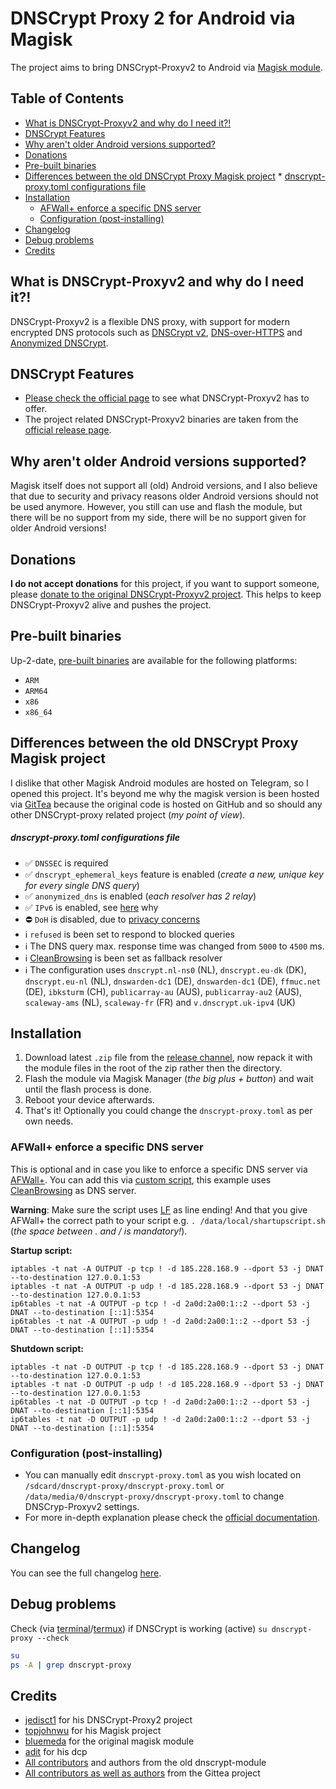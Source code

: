 # DNSCrypt Proxy 2 for Android via Magisk
The project aims to bring DNSCrypt-Proxyv2 to Android via [Magisk module](https://www.xda-developers.com/how-to-install-magisk/).

## Table of Contents
 * [What is DNSCrypt-Proxyv2 and why do I need it?!](#what-is-dnscrypt-proxyv2-and-why-do-i-need-it--)
 * [DNSCrypt Features](#dnscrypt-features)
 * [Why aren't older Android versions supported?](#why-aren-t-older-android-versions-supported-)
 * [Donations](#donations)
 * [Pre-built binaries](#pre-built-binaries)
 * [Differences between the old DNSCrypt Proxy Magisk project](#differences-between-the-old-dnscrypt-proxy-magisk-project)
       * [dnscrypt-proxy.toml configurations file](#dnscrypt-proxytoml-configurations-file)
 * [Installation](#installation)
   + [AFWall+ enforce a specific DNS server](#afwall+-enforce-a-specific-dns-server)
   + [Configuration (post-installing)](#configuration--post-installing-)
 * [Changelog](#changelog)
 * [Debug problems](#debug-problems)
 * [Credits](#credits)


## What is DNSCrypt-Proxyv2 and why do I need it?!
DNSCrypt-Proxyv2 is a flexible DNS proxy, with support for modern encrypted DNS protocols such as [DNSCrypt v2](https://dnscrypt.info/protocol), [DNS-over-HTTPS](https://www.rfc-editor.org/rfc/rfc8484.txt) and [Anonymized DNSCrypt](https://github.com/DNSCrypt/dnscrypt-protocol/blob/master/ANONYMIZED-DNSCRYPT.txt).


## DNSCrypt Features
- [Please check the official page](https://github.com/DNSCrypt/dnscrypt-proxy#features) to see what DNSCrypt-Proxyv2 has to offer.
- The project related DNSCrypt-Proxyv2 binaries are taken from the [official release page](https://github.com/jedisct1/dnscrypt-proxy/releases).


## Why aren't older Android versions supported?
Magisk itself does not support all (old) Android versions, and I also believe that due to security and privacy reasons older Android versions should not be used anymore. However, you still can use and flash the module, but there will be no support from my side, there will be no support given for older Android versions!


## Donations
**I do not accept donations** for this project, if you want to support someone, please [donate to the original DNSCrypt-Proxyv2 project](https://github.com/DNSCrypt/dnscrypt-proxy). This helps to keep DNSCrypt-Proxyv2 alive and pushes the project.


## Pre-built binaries
Up-2-date, [pre-built binaries](https://github.com/CHEF-KOCH/dnscrypt-proxy-android/tree/master/binary) are available for the following platforms:
- `ARM`
- `ARM64`
- `x86`
- `x86_64`


## Differences between the old DNSCrypt Proxy Magisk project
I dislike that other Magisk Android modules are hosted on Telegram, so I opened this project. It's beyond me why the magisk version is been hosted via [GitTea](https://git.nixnet.xyz/quindecim/dnscrypt-proxy-android) because the original code is hosted on GitHub and so should any other DNSCrypt-proxy related project (_my point of view_).


##### dnscrypt-proxy.toml configurations file
- ✅ `DNSSEC` is required
- ✅ `dnscrypt_ephemeral_keys` feature is enabled (_create a new, unique key for every single DNS query_)
- ✅ `anonymized_dns` is enabled (_each resolver has 2 relay_)
- ✅ `IPv6` is enabled, see [here](https://www.ripe.net/publications/news/about-ripe-ncc-and-ripe/the-ripe-ncc-has-run-out-of-ipv4-addresses) why
- ⛔️ `DoH` is disabled, due to [privacy concerns](https://github.com/CHEF-KOCH/FFCK/issues/7)
- ℹ️ `refused` is been set to respond to blocked queries
- ℹ️ The DNS query max. response time was changed from `5000` to `4500` ms.
- ℹ️ [CleanBrowsing](https://cleanbrowsing.org/) is been set as fallback resolver 
- ℹ️ The configuration uses `dnscrypt.nl-ns0` (NL), `dnscrypt.eu-dk` (DK), `dnscrypt.eu-nl` (NL), `dnswarden-dc1` (DE), `dnswarden-dc1` (DE), `ffmuc.net` (DE), `ibksturm` (CH), `publicarray-au` (AUS), `publicarray-au2` (AUS), `scaleway-ams` (NL), `scaleway-fr` (FR) and `v.dnscrypt.uk-ipv4` (UK)


## Installation
1. Download latest `.zip` file from  the [release channel](https://github.com/CHEF-KOCH/dnscrypt-proxy-android/releases), now repack it with the module files in the root of the zip rather then the directory.
2. Flash the module via Magisk Manager (_the big plus + button_) and wait until the flash process is done.
2. Reboot your device afterwards.
3. That's it! Optionally you could change the `dnscrypt-proxy.toml` as per own needs.


### AFWall+ enforce a specific DNS server
This is optional and in case you like to enforce a specific DNS server via [AFWall+](https://github.com/ukanth/afwall). You can add this via [custom script](https://github.com/ukanth/afwall/wiki/CustomScripts), this example uses [CleanBrowsing](https://en.wikipedia.org/wiki/CleanBrowsing) as DNS server.

**Warning**:
Make sure the script uses [LF](https://stackoverflow.com/questions/1552749/difference-between-cr-lf-lf-and-cr-line-break-types) as line ending! And that you give AFWall+ the correct path to your script e.g. `. /data/local/shartupscript.sh` (_the space between . and / is mandatory!_).

**Startup script:**
```
iptables -t nat -A OUTPUT -p tcp ! -d 185.228.168.9 --dport 53 -j DNAT --to-destination 127.0.0.1:53
iptables -t nat -A OUTPUT -p udp ! -d 185.228.168.9 --dport 53 -j DNAT --to-destination 127.0.0.1:53
ip6tables -t nat -A OUTPUT -p tcp ! -d 2a0d:2a00:1::2 --dport 53 -j DNAT --to-destination [::1]:5354
ip6tables -t nat -A OUTPUT -p udp ! -d 2a0d:2a00:1::2 --dport 53 -j DNAT --to-destination [::1]:5354
```
   
**Shutdown script:**
```
iptables -t nat -D OUTPUT -p tcp ! -d 185.228.168.9 --dport 53 -j DNAT --to-destination 127.0.0.1:53
iptables -t nat -D OUTPUT -p udp ! -d 185.228.168.9 --dport 53 -j DNAT --to-destination 127.0.0.1:53
ip6tables -t nat -D OUTPUT -p tcp ! -d 2a0d:2a00:1::2 --dport 53 -j DNAT --to-destination [::1]:5354
ip6tables -t nat -D OUTPUT -p udp ! -d 2a0d:2a00:1::2 --dport 53 -j DNAT --to-destination [::1]:5354
```

### Configuration (post-installing)

- You can manually edit `dnscrypt-proxy.toml` as you wish located on `/sdcard/dnscrypt-proxy/dnscrypt-proxy.toml` or `/data/media/0/dnscrypt-proxy/dnscrypt-proxy.toml` to change DNSCryp-Proxyv2 settings.
- For more in-depth explanation please check the [official documentation](https://github.com/jedisct1/dnscrypt-proxy/wiki/Configuration).


## Changelog

You can see the full changelog [here](changelog.md).


## Debug problems

Check (via [terminal](https://www.techrepublic.com/article/how-to-get-a-linux-terminal-on-android/)/[termux](https://f-droid.org/en/packages/com.termux/)) if DNSCrypt is working (active) `su dnscrypt-proxy --check`

```bash
su
ps -A | grep dnscrypt-proxy
```


## Credits
- [jedisct1](https://github.com/jedisct1/dnscrypt-proxy) for his DNSCrypt-Proxy2 project
- [topjohnwu](https://github.com/topjohnwu) for his Magisk project
- [bluemeda](https://github.com/bluemeda) for the original magisk module
- [adit](https://github.com/adit) for his dcp 
- [All contributors](https://github.com/Magisk-Modules-Repo/dnscrypt-proxy/graphs/contributors) and authors from the old dnscrypt-module
- [All contributors as well as authors](https://git.nixnet.xyz/quindecim/dnscrypt-proxy-android) from the Gittea project
